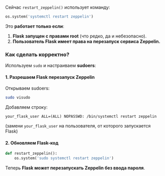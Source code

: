 Сейчас `restart_zeppelin()` использует команду:  
```python
os.system('systemctl restart zeppelin')
```
Это **работает только если**:  
1. **Flask запущен с правами root** (что редко, да и небезопасно).  
2. **Пользователь Flask имеет права на перезапуск сервиса Zeppelin.**  

### **Как сделать корректно?**
Используем `sudo` и настраиваем **sudoers**:

#### **1. Разрешаем Flask перезапуск Zeppelin**
Открываем sudoers:  
```bash
sudo visudo
```
Добавляем строку:  
```
your_flask_user ALL=(ALL) NOPASSWD: /bin/systemctl restart zeppelin
```
(замени `your_flask_user` на пользователя, от которого запускается Flask)

#### **2. Обновляем Flask-код**
```python
def restart_zeppelin():
    os.system('sudo systemctl restart zeppelin')
```

Теперь **Flask может перезапускать Zeppelin без ввода пароля**.  
